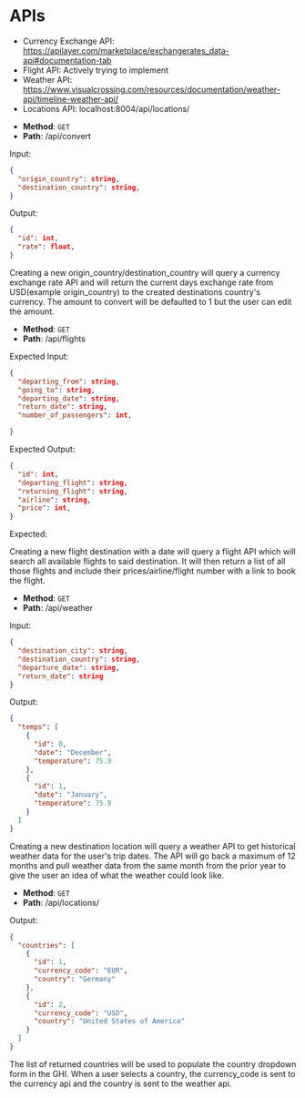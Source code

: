 # APIs

- Currency Exchange API: https://apilayer.com/marketplace/exchangerates_data-api#documentation-tab
- Flight API: Actively trying to implement 
- Weather API: https://www.visualcrossing.com/resources/documentation/weather-api/timeline-weather-api/
- Locations API: localhost:8004/api/locations/

* **Method**: `GET`
* **Path**: /api/convert

Input:

```json
{
  "origin_country": string,
  "destination_country": string,
}
```

Output:

```json
{
  "id": int,
  "rate": float,
}
```

Creating a new origin_country/destination_country will query a currency exchange rate API
and will return the current days exchange rate from USD(example origin_country) to the created 
destinations country's currency. The amount to convert will be defaulted to 1 but the user can edit the amount.

- **Method**: `GET`
- **Path**: /api/flights

Expected Input:

```json
{
  "departing_from": string,
  "going_to": string,
  "departing_date": string,
  "return_date": string,
  "number_of_passengers": int,

}
```

Expected Output:

```json
{
  "id": int,
  "departing_flight": string,
  "returning_flight": string,
  "airline": string,
  "price": int,
}
```

Expected: 

Creating a new flight destination with a date will query a flight API which will search 
all available flights to said destination. It will then return a list of all those flights and 
include their prices/airline/flight number with a link to book the flight.


- **Method**: `GET`
- **Path**: /api/weather

Input:

```json
{
  "destination_city": string,
  "destination_country": string,
  "departure_date": string,
  "return_date": string
}
```

Output:

```json
{
  "temps": [
    {
      "id": 0,
      "date": "December",
      "temperature": 75.9
    },
    {
      "id": 1,
      "date": "January",
      "temperature": 75.9
    }
  ]
}
```

Creating a new destination location will query a weather API to get historical weather data for the user's 
trip dates. The API will go back a maximum of 12 months and pull weather data from the same month from 
the prior year to give the user an idea of what the weather could look like. 

- **Method**: `GET`
- **Path**: /api/locations/

Output:

```json
{
  "countries": [
    {
      "id": 1,
      "currency_code": "EUR",
      "country": "Germany"
    },
    {
      "id": 2,
      "currency_code": "USD",
      "country": "United States of America"
    }
  ]
}
```

The list of returned countries will be used to populate the country dropdown form in the GHI. When a 
user selects a country, the currency_code is sent to the currency api and the country is sent to 
the weather api.
